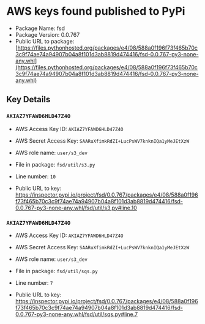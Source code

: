 # AWS keys found published to PyPi

* Package Name: fsd
* Package Version: 0.0.767
* Public URL to package: [https://files.pythonhosted.org/packages/e4/08/588a0f196f73f465b70c3c9f74ae74a94907b04a8f101d3ab8819d474416/fsd-0.0.767-py3-none-any.whl](https://files.pythonhosted.org/packages/e4/08/588a0f196f73f465b70c3c9f74ae74a94907b04a8f101d3ab8819d474416/fsd-0.0.767-py3-none-any.whl)

## Key Details

### `AKIAZ7YFAWD6HLD47Z4O`

* AWS Access Key ID: `AKIAZ7YFAWD6HLD47Z4O`
* AWS Secret Access Key: `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` 
* AWS role name: `user/s3_dev`
* File in package: `fsd/util/s3.py`
* Line number: `10`

* Public URL to key: https://inspector.pypi.io/project/fsd/0.0.767/packages/e4/08/588a0f196f73f465b70c3c9f74ae74a94907b04a8f101d3ab8819d474416/fsd-0.0.767-py3-none-any.whl/fsd/util/s3.py#line.10



### `AKIAZ7YFAWD6HLD47Z4O`

* AWS Access Key ID: `AKIAZ7YFAWD6HLD47Z4O`
* AWS Secret Access Key: `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` 
* AWS role name: `user/s3_dev`
* File in package: `fsd/util/sqs.py`
* Line number: `7`

* Public URL to key: https://inspector.pypi.io/project/fsd/0.0.767/packages/e4/08/588a0f196f73f465b70c3c9f74ae74a94907b04a8f101d3ab8819d474416/fsd-0.0.767-py3-none-any.whl/fsd/util/sqs.py#line.7


